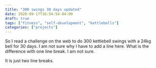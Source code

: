 ```yaml
---
title: "300 swings 30 days updated"
date: 2020-09-17T16:54:54-04:00
draft: true
tags: ["fitness", "self-development", "kettlebells"]
categories: ["projects"]
---
```



So I read a challenge on the web to do 300 kettlebell swings with a 24kg bell for 30 days.
I am not sure why I have to add a line here. What is the difference with one line break. I am
not sure.

It is just two line breaks.
